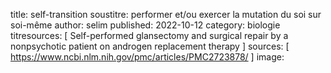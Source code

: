 title: self-transition
soustitre: performer et/ou exercer la mutation du soi sur soi-même
author: selim
published: 2022-10-12
category: biologie
titresources: [ Self-performed glansectomy and surgical repair by a nonpsychotic patient on androgen replacement therapy ]
sources: [ https://www.ncbi.nlm.nih.gov/pmc/articles/PMC2723878/ ]
image:
